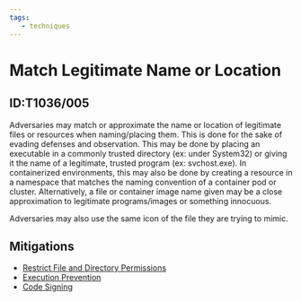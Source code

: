 ```yaml
---
tags:
   - techniques
---
```

# Match Legitimate Name or Location
## ID:T1036/005
Adversaries may match or approximate the name or location of legitimate files or resources when naming/placing them. This is done for the sake of evading defenses and observation. This may be done by placing an executable in a commonly trusted directory (ex: under System32) or giving it the name of a legitimate, trusted program (ex: svchost.exe). In containerized environments, this may also be done by creating a resource in a namespace that matches the naming convention of a container pod or cluster. Alternatively, a file or container image name given may be a close approximation to legitimate programs/images or something innocuous.

Adversaries may also use the same icon of the file they are trying to mimic.
## Mitigations
* [Restrict File and Directory Permissions](mitigations/M1022)
* [Execution Prevention](mitigations/M1038)
* [Code Signing](mitigations/M1045)
